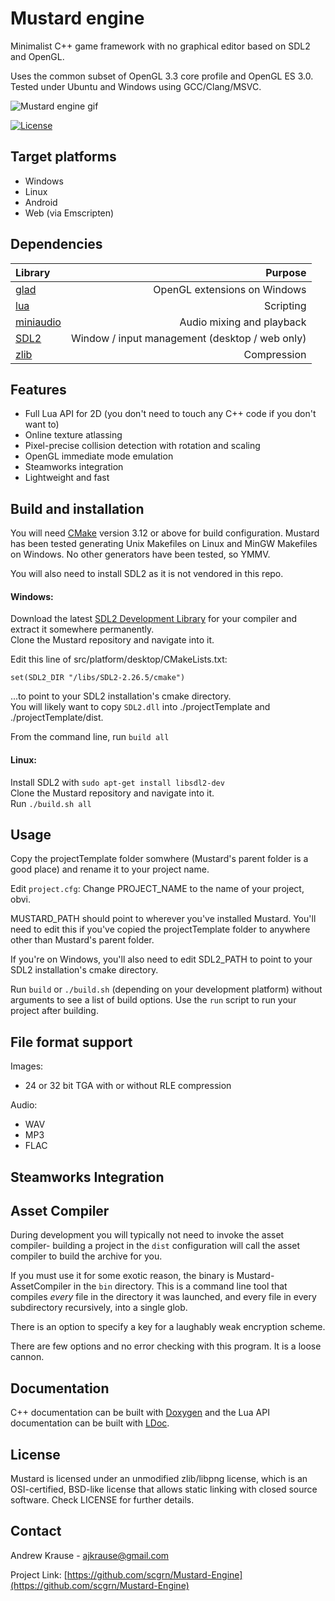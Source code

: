 # Mustard engine

Minimalist C++ game framework with no graphical editor based on SDL2 and OpenGL. 

Uses the common subset of OpenGL 3.3 core profile and OpenGL ES 3.0.  
Tested under Ubuntu and Windows using GCC/Clang/MSVC.

![Mustard engine gif](https://github.com/scgrn/Mustard-Engine/blob/main/docs/mustard-20fps.gif)  

[![License](https://img.shields.io/badge/license-zlib%2Flibpng-blue.svg)](LICENSE)

Target platforms
-------
* Windows
* Linux
* Android
* Web (via Emscripten)

Dependencies
-------
| Library | Purpose |
|:---|---:|
| [glad](https://glad.dav1d.de/) | OpenGL extensions on Windows |
| [lua](https://www.lua.org/) | Scripting |
| [miniaudio](https://miniaud.io/) | Audio mixing and playback |
| [SDL2](https://www.libsdl.org/) | Window / input management (desktop / web only) |
| [zlib](https://zlib.net/) | Compression |

Features
-------
* Full Lua API for 2D (you don't need to touch any C++ code if you don't want to)
* Online texture atlassing
* Pixel-precise collision detection with rotation and scaling
* OpenGL immediate mode emulation
* Steamworks integration
* Lightweight and fast

Build and installation
-------
You will need [CMake](https://cmake.org/) version 3.12 or above for build configuration. Mustard has been tested generating Unix Makefiles on Linux and MinGW Makefiles
on Windows. No other generators have been tested, so YMMV.  

You will also need to install SDL2 as it is not vendored in this repo.

#### Windows:  
Download the latest [SDL2 Development Library](https://www.libsdl.org/) for your compiler and extract it somewhere permanently.  
Clone the Mustard repository and navigate into it.  

Edit this line of src/platform/desktop/CMakeLists.txt:  

`set(SDL2_DIR "/libs/SDL2-2.26.5/cmake")`  

...to point to your SDL2 installation's cmake directory.  
You will likely want to copy `SDL2.dll` into ./projectTemplate and ./projectTemplate/dist.  

From the command line, run `build all`  

#### Linux:  
Install SDL2 with `sudo apt-get install libsdl2-dev`  
Clone the Mustard repository and navigate into it.  
Run `./build.sh all`

<!-- TODO -->

Usage
-------

Copy the projectTemplate folder somwhere (Mustard's parent folder is a good place) and rename it to your project name.

Edit `project.cfg`:
Change PROJECT_NAME to the name of your project, obvi.  

MUSTARD_PATH should point to wherever you've installed Mustard. You'll need to edit this if you've copied the 
projectTemplate folder to anywhere other than Mustard's parent folder.  

If you're on Windows, you'll also need to edit SDL2_PATH to point to your SDL2 installation's cmake directory.

Run `build` or `./build.sh` (depending on your development platform) without arguments to see a list of build options. Use the
`run` script to run your project after building.

<!-- Both debug and release mode will read assets from the assets folder. -->

<!-- TODO (link to APIs, etc -->

File format support
-------
Images:
- 24 or 32 bit TGA with or without RLE compression

Audio:
- WAV
- MP3
- FLAC
  
Steamworks Integration
-------

<!-- TODO (where to copy files, etc...) -->

Asset Compiler
-------
During development you will typically not need to invoke the asset compiler-
building a project in the `dist` configuration will call the asset compiler to build the archive for you.

If you must use it for some exotic reason, the binary is Mustard-AssetCompiler in the `bin` directory. This is a command line
tool that compiles *every* file in the directory it was launched, and every file in every subdirectory recursively, into a single glob.

There is an option to specify a key for a laughably weak encryption scheme.

There are few options and no error checking with this program. It is a loose cannon.

Documentation
-------
C++ documentation can be built with [Doxygen](https://www.doxygen.nl/) and the Lua API documentation can be built with [LDoc](https://github.com/lunarmodules/ldoc).

License
-------
Mustard is licensed under an unmodified zlib/libpng license, which is an OSI-certified, BSD-like license that allows static linking with closed source software. Check LICENSE for further details.

Contact
-------
Andrew Krause - ajkrause@gmail.com

Project Link: [https://github.com/scgrn/Mustard-Engine](https://github.com/scgrn/Mustard-Engine)


